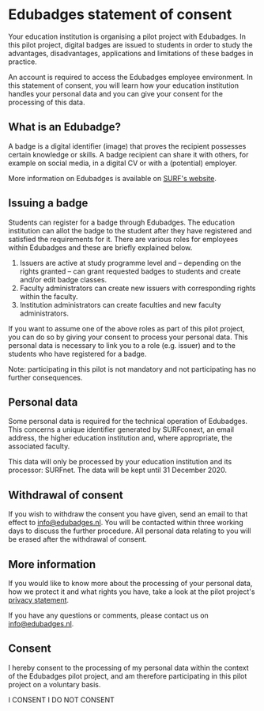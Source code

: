 # Edubadges statement of consent 
Your education institution is organising a pilot project with Edubadges. In this pilot project, digital badges are issued to students in order to study the advantages, disadvantages, applications and limitations of these badges in practice.

An account is required to access the Edubadges employee environment. In this statement of consent, you will learn how your education institution handles your personal data and you can give your consent for the processing of this data.

## What is an Edubadge? 
A badge is a digital identifier (image) that proves the recipient possesses certain knowledge or skills. A badge recipient can share it with others, for example on social media, in a digital CV or with a (potential) employer.

More information on Edubadges is available on [SURF's website](https://www.surf.nl/innovatieprojecten/onderwijsinnovatie-met-ict/edubadges-en-microcredentialing.html).

## Issuing a badge
Students can register for a badge through Edubadges. The education institution can allot the badge to the student after they have registered and satisfied the requirements for it. There are various roles for employees within Edubadges and these are briefly explained below.

1. Issuers are active at study programme level and – depending on the rights granted – can grant requested badges to students and create and/or edit badge classes.
2. Faculty administrators can create new issuers with corresponding rights within the faculty.
3. Institution administrators can create faculties and new faculty administrators.

If you want to assume one of the above roles as part of this pilot project, you can do so by giving your consent to process your personal data. This personal data is necessary to link you to a role (e.g. issuer) and to the students who have registered for a badge.

Note: participating in this pilot is not mandatory and not participating has no further consequences. 

## Personal data
Some personal data is required for the technical operation of Edubadges. This concerns a unique identifier generated by SURFconext, an email address, the higher education institution and, where appropriate, the associated faculty.

This data will only be processed by your education institution and its processor: SURFnet. The data will be kept until 31 December 2020.

## Withdrawal of consent
If you wish to withdraw the consent you have given, send an email to that effect to [info@edubadges.nl](mailto:info@edubadges.nl). You will be contacted within three working days to discuss the further procedure. All personal data relating to you will be erased after the withdrawal of consent.

## More information
If you would like to know more about the processing of your personal data, how we protect it and what rights you have, take a look at the pilot project's [privacy statement](https://pilot.edubadges.nl/public/privacy-policy).

If you have any questions or comments, please contact us on [info@edubadges.nl](mailto:info@edubadges.nl).

## **Consent**
I hereby consent to the processing of my personal data within the context of the Edubadges pilot project, and am therefore participating in this pilot project on a voluntary basis. 

I CONSENT 	I DO NOT CONSENT
